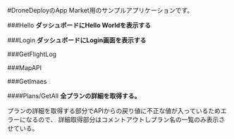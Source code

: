 #DroneDeployのApp Market用のサンプルアプリケーションです。


###Hello
**ダッシュボードにHello Worldを表示する**

###Login
**ダッシュボードにLogin画面を表示する**

###GetFlightLog

###MapAPI

###GetImaes


####Plans/GetAll
**全プランの詳細を取得する。** 

プランの詳細を取得する部分でAPIからの戻り値に不正な値が入っているためエラーになるので、
詳細取得部分はコメントアウトしプラン名の一覧のみ表示させている。


